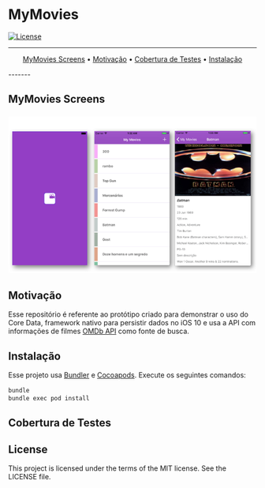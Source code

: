 # MyMovies


[![License](http://img.shields.io/badge/license-MIT-green.svg?style=flat)](https://github.com/douglastaquary/mymovies/blob/master/LICENSE)

-------
<p align="center">
    <a href="#MyMovies Screens">MyMovies Screens</a> &bull;
    <a href="#motivacao">Motivação</a> &bull;
    <a href="#cobertura">Cobertura de Testes</a> &bull;
    <a href="#instalacao">Instalação</a>
</p>
-------

## MyMovies Screens

<h3 align="center">
  <img src="Assets/screen_purple_movies.png" alt="MyMovies Screens" />
</h3>

## Motivação

Esse repositório é referente ao protótipo criado para demonstrar o uso do Core Data, framework nativo para persistir dados no iOS 10 e usa a API com informações de filmes [OMDb API](http://www.omdbapi.com) como fonte de busca.

## Instalação

Esse projeto usa [Bundler](http://bundler.io) e [Cocoapods](https://cocoapods.org). Execute os seguintes comandos:
```
bundle
bundle exec pod install
```

## Cobertura de Testes

## License
This project is licensed under the terms of the MIT license. See the LICENSE file.
